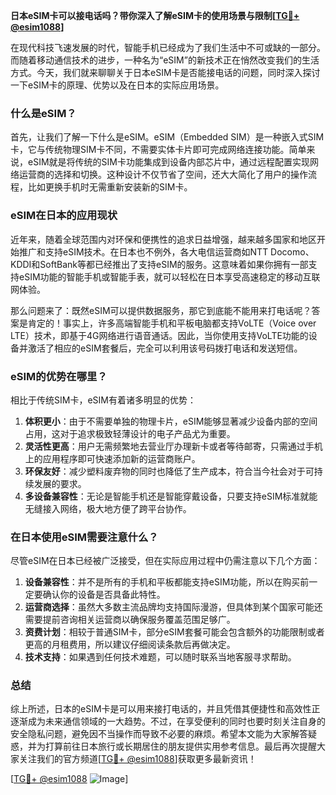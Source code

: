**日本eSIM卡可以接电话吗？带你深入了解eSIM卡的使用场景与限制[[TG💪+ @esim1088](https://t.me/s/esim1088)]**

在现代科技飞速发展的时代，智能手机已经成为了我们生活中不可或缺的一部分。而随着移动通信技术的进步，一种名为“eSIM”的新技术正在悄然改变我们的生活方式。今天，我们就来聊聊关于日本eSIM卡是否能接电话的问题，同时深入探讨一下eSIM卡的原理、优势以及在日本的实际应用场景。

### 什么是eSIM？

首先，让我们了解一下什么是eSIM。eSIM（Embedded SIM）是一种嵌入式SIM卡，它与传统物理SIM卡不同，不需要实体卡片即可完成网络连接功能。简单来说，eSIM就是将传统的SIM卡功能集成到设备内部芯片中，通过远程配置实现网络运营商的选择和切换。这种设计不仅节省了空间，还大大简化了用户的操作流程，比如更换手机时无需重新安装新的SIM卡。

### eSIM在日本的应用现状

近年来，随着全球范围内对环保和便携性的追求日益增强，越来越多国家和地区开始推广和支持eSIM技术。在日本也不例外，各大电信运营商如NTT Docomo、KDDI和SoftBank等都已经推出了支持eSIM的服务。这意味着如果你拥有一部支持eSIM功能的智能手机或智能手表，就可以轻松在日本享受高速稳定的移动互联网体验。

那么问题来了：既然eSIM可以提供数据服务，那它到底能不能用来打电话呢？答案是肯定的！事实上，许多高端智能手机和平板电脑都支持VoLTE（Voice over LTE）技术，即基于4G网络进行语音通话。因此，当你使用支持VoLTE功能的设备并激活了相应的eSIM套餐后，完全可以利用该号码拨打电话和发送短信。

### eSIM的优势在哪里？

相比于传统SIM卡，eSIM有着诸多明显的优势：

1. **体积更小**：由于不需要单独的物理卡片，eSIM能够显著减少设备内部的空间占用，这对于追求极致轻薄设计的电子产品尤为重要。
2. **灵活性更高**：用户无需频繁地去营业厅办理新卡或者等待邮寄，只需通过手机上的应用程序即可快速添加新的运营商账户。
3. **环保友好**：减少塑料废弃物的同时也降低了生产成本，符合当今社会对于可持续发展的要求。
4. **多设备兼容性**：无论是智能手机还是智能穿戴设备，只要支持eSIM标准就能无缝接入网络，极大地方便了跨平台协作。

### 在日本使用eSIM需要注意什么？

尽管eSIM在日本已经被广泛接受，但在实际应用过程中仍需注意以下几个方面：

1. **设备兼容性**：并不是所有的手机和平板都能支持eSIM功能，所以在购买前一定要确认你的设备是否具备此特性。
2. **运营商选择**：虽然大多数主流品牌均支持国际漫游，但具体到某个国家可能还需要提前咨询相关运营商以确保服务覆盖范围足够广。
3. **资费计划**：相较于普通SIM卡，部分eSIM套餐可能会包含额外的功能限制或者更高的月租费用，所以建议仔细阅读条款后再做决定。
4. **技术支持**：如果遇到任何技术难题，可以随时联系当地客服寻求帮助。

### 总结

综上所述，日本的eSIM卡是可以用来接打电话的，并且凭借其便捷性和高效性正逐渐成为未来通信领域的一大趋势。不过，在享受便利的同时也要时刻关注自身的安全隐私问题，避免因不当操作而导致不必要的麻烦。希望本文能为大家解答疑惑，并为打算前往日本旅行或长期居住的朋友提供实用参考信息。最后再次提醒大家关注我们的官方频道[[TG💪+ @esim1088](https://t.me/s/esim1088)]获取更多最新资讯！

[[TG💪+ @esim1088](https://t.me/s/esim1088) ![Image](https://i.postimg.cc/4NQfJmqS/Snipaste-2025-05-13-00-14-12.png)]